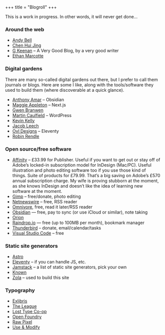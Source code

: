 +++
title = "Blogroll"
+++

This is a work in progress. In other words, it will never get done…

### Around the web

- [Andy Bell](https://piccalil.li)
- [Chen Hui Jing](https://chenhuijing.com/#🦊)
- [G Keenan](https://gkeenan.co) – A Very Good Blog, by a very good writer
- [Ethan Marcotte](https://ethanmarcotte.com)

### Digital gardens

There are many so-called digital gardens out there, but I prefer to call them journals or blogs. Here are some I like, along with the tools/software they used to build them (where discoverable at a quick glance).

- [Anthony Amar](https://anthonyamar.fr/) – Obsidian
- [Maggie Appleton](https://maggieappleton.com) – Next.js
- [Gwen Branwen](https://gwern.net)
- [Martin Caulfield](https://hapgood.us) – WordPress
- [Kevin Kelly](https://kk.org)
- [Jacob Leech](https://jacobleech.com) 
- [Ovl Designs](https://ovl.design) – Eleventy
- [Robin Rendle](https://robinrendle.com/) 

### Open source/free software

- [Affinity](https://affinity.serif.com/en-gb/designer/#buy) – £33.99 for Publisher. Useful if you want to get out or stay off of Adobe’s locked-in subscription model for InDesign (Mac/PC). Useful illustration and photo editing software too if you use those kind of things. Suite of products for £79.99. That’s a big saving on Adobe’s £570 annual subscription charge. My wife is proving stubborn at the moment, as she knows InDesign and doesn’t like the idea of learning new software at the moment. 
- [Gimp](https://www.gimp.org) – free/donate, photo editing
- [Netnewswire](https://netnewswire.com) – free, RSS reader
- [Omnivore](https://omnivore.app), free, read it later/RSS reader
- [Obsidian](https://obsidian.md) — free, pay to sync (or use iCloud or similar), note taking
- [Orion](http://kagi.com/orion/)
- [Raindrop.io](https://raindrop.io) — free (up to 100MB per month), bookmark manager
- [Thunderbird](https://www.thunderbird.net/en-GB/) – donate, email/calendar/tasks
- [Visual Studio Code](https://code.visualstudio.com) – free

### Static site generators

- [Astro](https://astro.build)
- [Eleventy](https://www.11ty.dev) – if you can handle JS, etc.
- [Jamstack](https://jamstack.org/generators/) – a list of static site generators, pick your own
- [Known](https://withknown.com)
- [Zola](https://getzola) – used to build this site

### Typography

- [Exljbris](https://www.exljbris.com)
- [The League](https://www.theleagueofmoveabletype.com)
- [Lost Type Co-op](http://www.losttype.com)
- [Open Foundry](https://open-foundry.com/fonts)
- [Raw Pixel](https://www.rawpixel.com)
- [Use & Modify](https://usemodify.com)